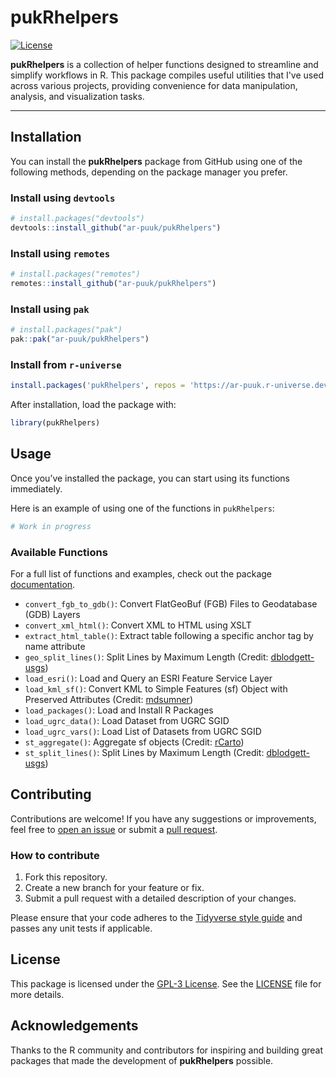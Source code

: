 # **pukRhelpers**

[![License](https://img.shields.io/github/license/ar-puuk/pukRhelpers)](https://opensource.org/license/GPL-3-0)

**pukRhelpers** is a collection of helper functions designed to streamline and simplify workflows in R. This package compiles useful utilities that I've used across various projects, providing convenience for data manipulation, analysis, and visualization tasks.

------------------------------------------------------------------------

## **Installation**

You can install the **pukRhelpers** package from GitHub using one of the following methods, depending on the package manager you prefer.

### Install using `devtools`

``` r
# install.packages("devtools")
devtools::install_github("ar-puuk/pukRhelpers")
```

### Install using `remotes`

``` r
# install.packages("remotes")
remotes::install_github("ar-puuk/pukRhelpers")
```

### Install using `pak`

``` r
# install.packages("pak")
pak::pak("ar-puuk/pukRhelpers")
```

### Install from `r-universe`
``` r
install.packages('pukRhelpers', repos = 'https://ar-puuk.r-universe.dev')
```

After installation, load the package with:

``` r
library(pukRhelpers)
```

## **Usage**

Once you’ve installed the package, you can start using its functions immediately.

Here is an example of using one of the functions in `pukRhelpers`:

```r
# Work in progress
```

### Available Functions

For a full list of functions and examples, check out the package [documentation](https://ar-puuk.github.io/pukRhelpers/reference/).

-   `convert_fgb_to_gdb()`: Convert FlatGeoBuf (FGB) Files to Geodatabase (GDB) Layers
-   `convert_xml_html()`: Convert XML to HTML using XSLT
-   `extract_html_table()`: Extract table following a specific anchor tag by name attribute
-   `geo_split_lines()`: Split Lines by Maximum Length (Credit: [dblodgett-usgs](https://gist.github.com/dblodgett-usgs))
-   `load_esri()`: Load and Query an ESRI Feature Service Layer
-   `load_kml_sf()`: Convert KML to Simple Features (sf) Object with Preserved Attributes (Credit: [mdsumner](https://gist.github.com/mdsumner))
-   `load_packages()`: Load and Install R Packages
-   `load_ugrc_data()`: Load Dataset from UGRC SGID
-   `load_ugrc_vars()`: Load List of Datasets from UGRC SGID
-   `st_aggregate()`: Aggregate sf objects (Credit: [rCarto](https://gist.github.com/rCarto))
-   `st_split_lines()`: Split Lines by Maximum Length (Credit: [dblodgett-usgs](https://gist.github.com/dblodgett-usgs))

## **Contributing**

Contributions are welcome! If you have any suggestions or improvements, feel free to [open an issue](https://github.com/ar-puuk/pukRhelpers/issues/new) or submit a [pull request](https://github.com/ar-puuk/pukRhelpers/compare).

### How to contribute

1.  Fork this repository.
2.  Create a new branch for your feature or fix.
3.  Submit a pull request with a detailed description of your changes.

Please ensure that your code adheres to the [Tidyverse style guide](https://style.tidyverse.org/) and passes any unit tests if applicable.

## **License**

This package is licensed under the [GPL-3 License](https://github.com/ar-puuk/pukRhelpers/blob/master/LICENSE.md). See the [LICENSE](https://github.com/ar-puuk/pukRhelpers/blob/master/LICENSE) file for more details.

## Acknowledgements

Thanks to the R community and contributors for inspiring and building great packages that made the development of **pukRhelpers** possible.
